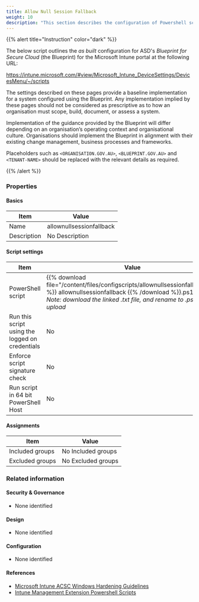 ```yaml
---
title: Allow Null Session Fallback
weight: 10
description: "This section describes the configuration of Powershell scripts within Microsoft Intune associated with systems built according to the guidance provided by ASD's Blueprint for Secure Cloud."
---
```


{{% alert title="Instruction" color="dark" %}}
 
The below script outlines the *as built* configuration for ASD's *Blueprint for Secure Cloud* (the Blueprint) for the Microsoft Intune portal at the following URL:

https://intune.microsoft.com/#view/Microsoft_Intune_DeviceSettings/DevicesMenu/~/scripts

The settings described on these pages provide a baseline implementation for a system configured using the Blueprint. Any implementation implied by these pages should not be considered as prescriptive as to how an organisation must scope, build, document, or assess a system.

Implementation of the guidance provided by the Blueprint will differ depending on an organisation’s operating context and organisational culture. Organisations should implement the Blueprint in alignment with their existing change management, business processes and frameworks.

Placeholders such as `<ORGANISATION.GOV.AU>`, `<BLUEPRINT.GOV.AU>` and `<TENANT-NAME>` should be replaced with the relevant details as required.

{{% /alert %}}

### Properties

#### Basics

| Item        | Value                    |
| ----------- | ------------------------ |
| Name        | allownullsessionfallback |
| Description | No Description           |

#### Script settings

| Item                                            | Value                                                                                                                                                                                                      |
| ----------------------------------------------- | ---------------------------------------------------------------------------------------------------------------------------------------------------------------------------------------------------------- |
| PowerShell script                               | {{% download file="/content/files/configscripts/allownullsessionfallback.txt" %}} allownullsessionfallback {{% /download %}}.ps1 <br> *Note: download the linked .txt file, and rename to .ps1 for upload* |
| Run this script using the logged on credentials | No                                                                                                                                                                                                         |
| Enforce script signature check                  | No                                                                                                                                                                                                         |
| Run script in 64 bit PowerShell Host            | No                                                                                                                                                                                                         |

#### Assignments

| Item            | Value              |
| --------------- | ------------------ |
| Included groups | No Included groups |
| Excluded groups | No Excluded groups |

### Related information

#### Security & Governance

* None identified
  
#### Design

* None identified
  
#### Configuration

* None identified

#### References

* [Microsoft Intune ACSC Windows Hardening Guidelines](https://github.com/microsoft/Intune-ACSC-Windows-Hardening-Guidelines)
* [Intune Management Extension Powershell Scripts](https://docs.microsoft.com/mem/intune/apps/intune-management-extension)
